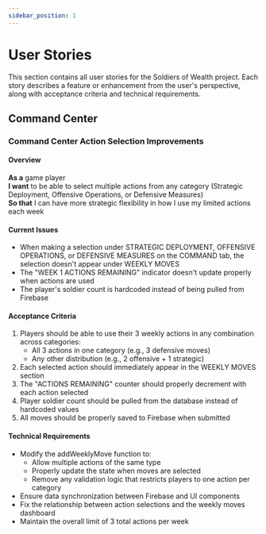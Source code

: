 ```yaml
---
sidebar_position: 1
---
```


# User Stories

This section contains all user stories for the Soldiers of Wealth project. Each story describes a feature or enhancement from the user's perspective, along with acceptance criteria and technical requirements.

## Command Center

### Command Center Action Selection Improvements

#### Overview
**As a** game player  
**I want** to be able to select multiple actions from any category (Strategic Deployment, Offensive Operations, or Defensive Measures)  
**So that** I can have more strategic flexibility in how I use my limited actions each week

#### Current Issues
- When making a selection under STRATEGIC DEPLOYMENT, OFFENSIVE OPERATIONS, or DEFENSIVE MEASURES on the COMMAND tab, the selection doesn't appear under WEEKLY MOVES
- The "WEEK 1 ACTIONS REMAINING" indicator doesn't update properly when actions are used
- The player's soldier count is hardcoded instead of being pulled from Firebase

#### Acceptance Criteria
1. Players should be able to use their 3 weekly actions in any combination across categories:
   - All 3 actions in one category (e.g., 3 defensive moves)
   - Any other distribution (e.g., 2 offensive + 1 strategic)
2. Each selected action should immediately appear in the WEEKLY MOVES section
3. The "ACTIONS REMAINING" counter should properly decrement with each action selected
4. Player soldier count should be pulled from the database instead of hardcoded values
5. All moves should be properly saved to Firebase when submitted

#### Technical Requirements
- Modify the addWeeklyMove function to:
  - Allow multiple actions of the same type
  - Properly update the state when moves are selected
  - Remove any validation logic that restricts players to one action per category
- Ensure data synchronization between Firebase and UI components
- Fix the relationship between action selections and the weekly moves dashboard
- Maintain the overall limit of 3 total actions per week
